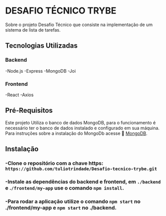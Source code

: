 # DESAFIO TÉCNICO TRYBE

Sobre o projeto
Desafio Técnico que consiste na implementação de um sistema de lista de tarefas.

## Tecnologias Utilizadas

### Backend

-Node.js
-Express
-MongoDB
-Joi

### Frontend

-React
-Axios

## Pré-Requisitos

Este projeto Utiliza o banco de dados MongoDB, para o funcionamento é necessário ter o banco de dados instalado e configurado em sua máquina. Para instruções sobre a instalação do MongoDb acesse :link: [MongoDB](https://www.mongodb.com/pt-br/1).

## Instalação

### -Clone o repositório com a chave https: `https://github.com/tuliotrindade/Desafio-tecnico-trybe.git`

### -Instale as dependências do backend e frontend, em `./backend`  e .`/frontend/my-app` use o comando `npm install`.

### -Para rodar a aplicação utilize o comando `npm start` no ./frontend/my-app e `npm start` no ./backend.

